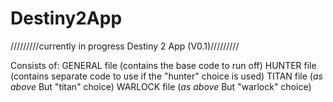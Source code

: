 # Destiny2App
/////////currently in progress Destiny 2 App (V0.1)/////////

Consists of:
GENERAL file (contains the base code to run off)
HUNTER file (contains separate code to use if the "hunter" choice is used)
TITAN file (*as above* But "titan" choice)
WARLOCK file (*as above* But "warlock" choice)
